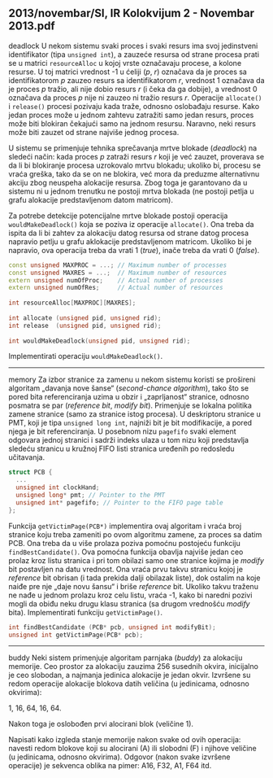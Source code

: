 2013/novembar/SI, IR Kolokvijum 2 - Novembar 2013.pdf
--------------------------------------------------------------------------------
deadlock
U   nekom   sistemu   svaki   proces   i   svaki   resurs   ima   svoj   jedinstveni  identifikator  (tipa `unsigned int`), a zauzeće resursa od strane procesa prati se u matrici `resourceAlloc` u kojoj vrste označavaju procese, a kolone resurse. U toj matrici vrednost -1 u ćeliji ($p$, $r$) označava da je  proces  sa  identifikatorom $p$ zauzeo  resurs  sa  identifikatorom $r$,  vrednost 1 označava da je proces $p$ tražio, ali nije dobio resurs $r$ (i čeka da ga dobije), a vrednost 0 označava da proces $p$ nije ni zauzeo ni tražio resurs $r$.  Operacije `allocate()` i `release()` procesi  pozivaju  kada traže, odnosno oslobađaju resurse. Kako jedan proces može u jednom zahtevu zatražiti samo jedan resurs, proces može biti blokiran čekajući samo na jednom resursu. Naravno, neki resurs može biti zauzet od strane najviše jednog procesa. 

U sistemu se primenjuje tehnika sprečavanja mrtve blokade (*deadlock*) na sledeći način: kada proces $p$ zatraži resurs $r$ koji je već zauzet, proverava se da li bi blokiranje procesa uzrokovalo mrtvu blokadu; ukoliko bi, procesu se vraća greška, tako da se on ne blokira, već mora da preduzme alternativnu akciju zbog neuspeha alokacije resursa. Zbog toga je garantovano da u sistemu  ni  u  jednom  trenutku  ne  postoji  mrtva  blokada  (ne  postoji  petlja  u  grafu  alokacije predstavljenom datom matricom). 

Za potrebe detekcije potencijalne mrtve blokade postoji operacija `wouldMakeDeadlock()` koja se  poziva  iz  operacije `allocate()`.  Ona  treba  da  ispita  da  li  bi  zahtev  za  alokaciju  datog resursa  od  strane  datog  procesa  napravio  petlju  u  grafu  aklokacije  predstavljenom  matricom. Ukoliko bi je napravio, ova operacija treba da vrati 1 (*true*), inače treba da vrati 0 (*false*). 
```cpp
const unsigned MAXPROC = ...; // Maximum number of processes 
const unsigned MAXRES = ...;  // Maximum number of resources 
extern unsigned numOfProc;    // Actual number of processes 
extern unsigned numOfRes;     // Actual number of resources 
 
int resourceAlloc[MAXPROC][MAXRES]; 
 
int allocate (unsigned pid, unsigned rid); 
int release  (unsigned pid, unsigned rid); 
 
int wouldMakeDeadlock(unsigned pid, unsigned rid); 
```
Implementirati operaciju `wouldMakeDeadlock()`. 

--------------------------------------------------------------------------------
memory
Za  izbor  stranice  za  zamenu  u  nekom  sistemu  koristi  se prošireni algoritam „davanja nove šanse“  (*second-chance algorithm*),  tako  što se  pored  bita  referenciranja  uzima  u  obzir  i  „zaprljanost“  stranice,  odnosno  posmatra se par (*reference bit*,  *modify bit*). Primenjuje  se lokalna  politika  zamene  stranice  (samo  za  stranice  istog  procesa).  U  deskriptoru  stranice  u PMT,  koji  je  tipa `unsigned long int`, najniži bit je bit modifikacije, a pored njega je bit referenciranja.  U  posebnom  nizu `pagefifo` svaki element odgovara jednoj stranici i sadrži indeks  ulaza  u  tom  nizu  koji  predstavlja  sledeću  stranicu  u  kružnoj  FIFO  listi  stranica uređenih po redosledu učitavanja. 
```cpp
struct PCB { 
  ... 
  unsigned int clockHand; 
  unsigned long* pmt; // Pointer to the PMT 
  unsigned int* pagefifo; // Pointer to the FIFO page table 
}; 
```
Funkcija `getVictimPage(PCB*)` implementira ovaj algoritam i vraća broj stranice koju treba zameniti  po  ovom  algoritmu  zamene,  za  proces  sa  datim  PCB. Ona  treba da u više prolaza poziva pomoćnu postojeću funkciju `findBestCandidate()`. Ova pomoćna funkcija obavlja najviše jedan ceo prolaz kroz listu stranica i pri tom obilazi  samo  one  stranice  kojima  je *modify* bit  postavljen  na  datu  vrednost. Ona vraća prvu takvu stranicu kojoj  je *reference* bit obrisan (i  tada  prekida  dalji  obilazak  liste), dok ostalim na koje naiđe pre nje „daje novu šansu“ i briše *reference* bit. Ukoliko takvu traženu ne nađe u jednom prolazu kroz celu listu, vraća -1,  kako  bi  naredni  pozivi  mogli  da  obiđu  neku  drugu  klasu  stranica  (sa  drugom vrednošću *modify* bita). Implementirati funkciju `getVictimPage()`. 
```cpp
int findBestCandidate (PCB* pcb, unsigned int modifyBit); 
unsigned int getVictimPage(PCB* pcb); 
``` 

--------------------------------------------------------------------------------
buddy
Neki  sistem  primenjuje  algoritam  parnjaka  (*buddy*)  za  alokaciju  memorije.  Ceo  prostor  za alokaciju  zauzima  256  susednih  okvira,  inicijalno  je  ceo  slobodan,  a  najmanja  jedinica alokacije  je  jedan  okvir.  Izvršene  su  redom  operacije  alokacije  blokova  datih  veličina  (u jedinicama, odnosno okvirima): 

1, 16, 64, 16, 64. 

Nakon toga je oslobođen prvi alocirani blok (veličine 1). 

Napisati kako izgleda stanje memorije nakon svake od ovih operacija: navesti redom blokove koji su alocirani (A) ili slobodni (F) i njihove veličine (u jedinicama, odnosno  okvirima). Odgovor (nakon svake izvršene operacije) je sekvenca oblika na pimer: A16, F32, A1, F64 itd.  
